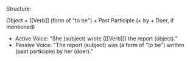 Structure:

Object + [[Verb]] (form of "to be") + Past Participle (+ by + Doer, if mentioned)

- Active Voice: "She (subject) wrote ([[Verb]]) the report (object)."
- Passive Voice: "The report (subject) was (a form of "to be") written (past participle) by her (doer)."
